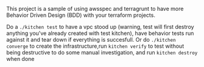 This project is a sample of using awsspec and terragrunt to have more Behavior Driven Design (BDD) with
your terraform projects.  

Do a `./kitchen test` to have a vpc stood up (warning, test will first destroy anything you've already created with test kitchen), have behavior tests run against it and tear down if everything is succesfull.  Or do `./kitchen converge` to create the infrastructure,run `kitchen verify` to test without being destructive to do some manual investigation, and  run `kitchen destroy` when done